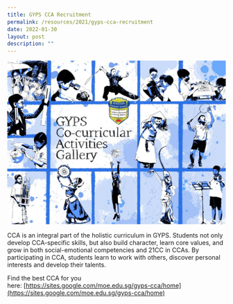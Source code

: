 ```yaml
---
title: GYPS CCA Recruitment
permalink: /resources/2021/gyps-cca-recruitment
date: 2022-01-30
layout: post
description: ""
---
```

![](/images/IMG-0273-e1611304183249.jpeg)

CCA is an integral part of the holistic curriculum in GYPS. Students not only develop CCA-specific skills, but also build character, learn core values, and grow in both social-emotional competencies and 21CC in CCAs. By participating in CCA, students learn to work with others, discover personal interests and develop their talents.

Find the best CCA for you here: [https://sites.google.com/moe.edu.sg/gyps-cca/home](https://sites.google.com/moe.edu.sg/gyps-cca/home)